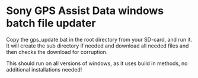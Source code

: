 # Sony GPS Assist Data windows batch file updater
Copy the gps_update.bat in the root directory from your SD-card, and run it.
It will create the sub directory if needed and download all needed files and then checks the download for corruption.

This should run on all versions of windows, as it uses build in methods, no additional installations needed!
